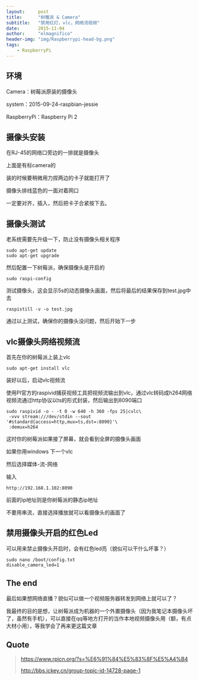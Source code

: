 ```yaml
---
layout:     post
title:      "树莓派 & Camera"
subtitle:   "禁用红灯，vlc，网络流视频"
date:       2015-11-04
author:     "elmagnifico"
header-img: "img/Raspberrypi-head-bg.png"
tags:
    - RaspberryPi
---
```



## 环境

Camera：树莓派原装的摄像头

system：2015-09-24-raspbian-jessie

RaspberryPi：Raspberry Pi 2

## 摄像头安装

在RJ-45的网络口旁边的一排就是摄像头

上面是有标camera的

装的时候要稍微用力捏两边的卡子就能打开了

摄像头排线蓝色的一面对着网口

一定要对齐，插入，然后把卡子合紧按下去。

## 摄像头测试

老系统需要先升级一下，防止没有摄像头相关程序

	sudo apt-get update 
	sudo apt-get upgrade 

然后配置一下树莓派，确保摄像头是开启的

	sudo raspi-config

测试摄像头，这会显示5s的动态摄像头画面，然后将最后的结果保存到test.jpg中去

	raspistill -v -o test.jpg

通过以上测试，确保你的摄像头没问题，然后开始下一步

## vlc摄像头网络视频流

首先在你的树莓派上装上vlc

	sudo apt-get install vlc

装好以后，启动vlc视频流

使用PI官方的raspivid捕获视频工具把视频流输出到vlc，通过vlc转码成h264网络视频流通过http协议以ts的形式封装，然后输出到8090端口

	sudo raspivid -o - -t 0 -w 640 -h 360 -fps 25|cvlc\
	 -vvv stream:///dev/stdin --sout '#standard{access=http,mux=ts,dst=:8090}'\
	 :demux=h264

这时你的树莓派如果接了屏幕，就会看到全屏的摄像头画面

如果你用windows 下一个vlc

然后选择媒体-流-网络

输入

	http://192.168.1.102:8090

前面的ip地址则是你树莓派的静态ip地址

不要用串流，直接选择播放就可以看摄像头的画面了

## 禁用摄像头开启的红色Led

可以用来禁止摄像头开启时，会有红色led亮（貌似可以干什么坏事？）

	sudo nano /boot/config.txt
	disable_camera_led=1

## The end

最后如果想网络直播？貌似可以做一个视频服务器转发到网络上就可以了？

我最终的目的是想，让树莓派成为机器的一个外置摄像头（因为我笔记本摄像头坏了，虽然有手机），可以直接在qq等地方打开的当作本地视频摄像头用（额，有点大材小用），等我学会了再来更这篇文章

## Quote

> https://www.rpicn.org/?s=%E6%91%84%E5%83%8F%E5%A4%B4
> 
> http://bbs.ickey.cn/group-topic-id-14728-page-1




